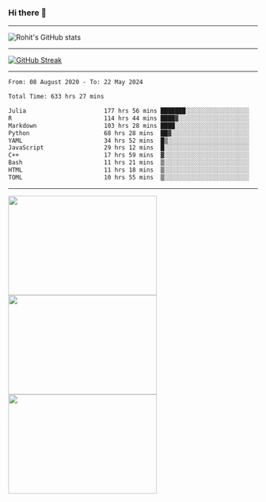 ### Hi there 👋

<hr/>

![Rohit's GitHub stats](https://github-readme-stats.vercel.app/api?username=RohitRathore1&show_icons=true&theme=transparent)

<hr/>

[![GitHub Streak](http://github-readme-streak-stats.herokuapp.com?user=RohitRathore1&theme=dark&mode=weekly)](https://git.io/streak-stats)

<hr/>

<!--START_SECTION:waka-->

```txt
From: 08 August 2020 - To: 22 May 2024

Total Time: 633 hrs 27 mins

Julia                      177 hrs 56 mins ███████░░░░░░░░░░░░░░░░░░   28.09 %
R                          114 hrs 44 mins ████▓░░░░░░░░░░░░░░░░░░░░   18.11 %
Markdown                   103 hrs 28 mins ████░░░░░░░░░░░░░░░░░░░░░   16.34 %
Python                     68 hrs 28 mins  ██▓░░░░░░░░░░░░░░░░░░░░░░   10.81 %
YAML                       34 hrs 52 mins  █▒░░░░░░░░░░░░░░░░░░░░░░░   05.51 %
JavaScript                 29 hrs 12 mins  █░░░░░░░░░░░░░░░░░░░░░░░░   04.61 %
C++                        17 hrs 59 mins  ▓░░░░░░░░░░░░░░░░░░░░░░░░   02.84 %
Bash                       11 hrs 21 mins  ▒░░░░░░░░░░░░░░░░░░░░░░░░   01.79 %
HTML                       11 hrs 18 mins  ▒░░░░░░░░░░░░░░░░░░░░░░░░   01.79 %
TOML                       10 hrs 55 mins  ▒░░░░░░░░░░░░░░░░░░░░░░░░   01.73 %
```

<!--END_SECTION:waka-->

<hr/>

<p>
  <img src="https://wakatime.com/share/@TeAmp0is0N/0205e68a-e5ed-48bf-b870-3c94c1fa77d3.svg" width="300" height="200">
  <img src="https://wakatime.com/share/@TeAmp0is0N/3935ee43-08a3-493e-8b95-60c1f9204b15.svg" width="300" height="200">
  <img src="https://wakatime.com/share/@TeAmp0is0N/8717aacc-7340-44e0-abb1-987dc9823fcd.svg" width="300" height="200">
</p>




